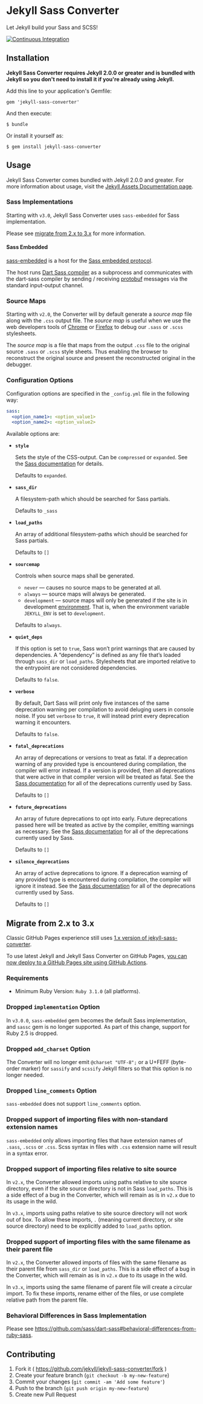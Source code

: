 # Jekyll Sass Converter

Let Jekyll build your Sass and SCSS!

[![Continuous Integration](https://github.com/jekyll/jekyll-sass-converter/actions/workflows/ci.yml/badge.svg)](https://github.com/jekyll/jekyll-sass-converter/actions/workflows/ci.yml)


## Installation

**Jekyll Sass Converter requires Jekyll 2.0.0 or greater and is bundled
with Jekyll so you don't need to install it if you're already using Jekyll.**

Add this line to your application's Gemfile:

    gem 'jekyll-sass-converter'

And then execute:

    $ bundle

Or install it yourself as:

    $ gem install jekyll-sass-converter

## Usage

Jekyll Sass Converter comes bundled with Jekyll 2.0.0 and greater. For more
information about usage, visit the [Jekyll Assets Documentation
page](https://jekyllrb.com/docs/assets/).

### Sass Implementations

Starting with `v3.0`, Jekyll Sass Converter uses `sass-embedded` for Sass implementation.

Please see [migrate from 2.x to 3.x](#migrate-from-2x-to-3x) for more information.

#### Sass Embedded

[sass-embedded](https://rubygems.org/gems/sass-embedded) is a host for the
[Sass embedded protocol](https://github.com/sass/sass/blob/HEAD/spec/embedded-protocol.md).

The host runs [Dart Sass compiler](https://github.com/sass/dart-sass#embedded-dart-sass) as a subprocess
and communicates with the dart-sass compiler by sending / receiving
[protobuf](https://github.com/protocolbuffers/protobuf) messages via the standard
input-output channel.

### Source Maps

Starting with `v2.0`, the Converter will by default generate a _source map_ file along with
the `.css` output file. The _source map_ is useful when we use the web developers tools of
[Chrome](https://developers.google.com/web/tools/chrome-devtools/) or
[Firefox](https://developer.mozilla.org/en-US/docs/Tools) to debug our `.sass` or `.scss`
stylesheets.

The _source map_ is a file that maps from the output `.css` file to the original source
`.sass` or `.scss` style sheets. Thus enabling the browser to reconstruct the original source
and present the reconstructed original in the debugger.

### Configuration Options

Configuration options are specified in the `_config.yml` file in the following way:

  ```yml
  sass:
    <option_name1>: <option_value1>
    <option_name2>: <option_value2>
  ```

Available options are:

  * **`style`**

    Sets the style of the CSS-output.
    Can be `compressed` or `expanded`.
    See the [Sass documentation](https://sass-lang.com/documentation/js-api/types/outputstyle/)
    for details.

    Defaults to `expanded`.

  * **`sass_dir`**

    A filesystem-path which should be searched for Sass partials.

    Defaults to `_sass`

  * **`load_paths`**

    An array of additional filesystem-paths which should be searched for Sass partials.

    Defaults to `[]`

  * **`sourcemap`**

    Controls when source maps shall be generated.

    - `never` &mdash; causes no source maps to be generated at all.
    - `always` &mdash; source maps will always be generated.
    - `development` &mdash; source maps will only be generated if the site is in development
      [environment](https://jekyllrb.com/docs/configuration/environments/).
      That is, when the environment variable `JEKYLL_ENV` is set to `development`.

    Defaults to `always`.

  * **`quiet_deps`**

    If this option is set to `true`, Sass won’t print warnings that are caused by dependencies.
    A “dependency” is defined as any file that’s loaded through `sass_dir` or `load_paths`.
    Stylesheets that are imported relative to the entrypoint are not considered dependencies.

    Defaults to `false`.

  * **`verbose`**

    By default, Dart Sass will print only five instances of the same deprecation warning per
    compilation to avoid deluging users in console noise. If you set `verbose` to `true`, it will
    instead print every deprecation warning it encounters.

    Defaults to `false`.

  * **`fatal_deprecations`**

    An array of deprecations or versions to treat as fatal.
    If a deprecation warning of any provided type is encountered during compilation, the compiler will error instead.
    If a version is provided, then all deprecations that were active in that compiler version will be treated as fatal.
    See the [Sass documentation](https://sass-lang.com/documentation/js-api/interfaces/deprecations/) for all of the
    deprecations currently used by Sass.

    Defaults to `[]`

  * **`future_deprecations`**

    An array of future deprecations to opt into early.
    Future deprecations passed here will be treated as active by the compiler, emitting warnings as necessary.
    See the [Sass documentation](https://sass-lang.com/documentation/js-api/interfaces/deprecations/) for all of the
    deprecations currently used by Sass.

    Defaults to `[]`

  * **`silence_deprecations`**

    An array of active deprecations to ignore.
    If a deprecation warning of any provided type is encountered during compilation, the compiler will ignore it instead.
    See the [Sass documentation](https://sass-lang.com/documentation/js-api/interfaces/deprecations/) for all of the
    deprecations currently used by Sass.

    Defaults to `[]`

## Migrate from 2.x to 3.x

Classic GitHub Pages experience still uses [1.x version of jekyll-sass-converter](https://pages.github.com/versions/).

To use latest Jekyll and Jekyll Sass Converter on GitHub Pages,
[you can now deploy to a GitHub Pages site using GitHub Actions](https://jekyllrb.com/docs/continuous-integration/github-actions/).

### Requirements

- Minimum Ruby Version: `Ruby 3.1.0` (all platforms).

### Dropped `implementation` Option

In `v3.0.0`, `sass-embedded` gem becomes the default Sass implementation, and `sassc` gem
is no longer supported. As part of this change, support for Ruby 2.5 is dropped.

### Dropped `add_charset` Option

The Converter will no longer emit `@charset "UTF-8";` or a U+FEFF (byte-order marker) for
`sassify` and `scssify` Jekyll filters so that this option is no longer needed.

### Dropped `line_comments` Option

`sass-embedded` does not support `line_comments` option.

### Dropped support of importing files with non-standard extension names

`sass-embedded` only allows importing files that have extension names of `.sass`, `.scss`
or `.css`. Scss syntax in files with `.css` extension name will result in a syntax error.

### Dropped support of importing files relative to site source

In `v2.x`, the Converter allowed imports using paths relative to site source directory,
even if the site source directory is not in Sass `load_paths`. This is a side effect of a
bug in the Converter, which will remain as is in `v2.x` due to its usage in the wild.

In `v3.x`, imports using paths relative to site source directory will not work out of box.
To allow these imports, `.` (meaning current directory, or site source directory) need to
be explicitly added to `load_paths` option.

### Dropped support of importing files with the same filename as their parent file

In `v2.x`, the Converter allowed imports of files with the same filename as their parent
file from `sass_dir` or `load_paths`. This is a side effect of a bug in the Converter,
which will remain as is in `v2.x` due to its usage in the wild.

In `v3.x`, imports using the same filename of parent file will create a circular import.
To fix these imports, rename either of the files, or use complete relative path from the
parent file.

### Behavioral Differences in Sass Implementation

Please see https://github.com/sass/dart-sass#behavioral-differences-from-ruby-sass.

## Contributing

1. Fork it ( https://github.com/jekyll/jekyll-sass-converter/fork )
2. Create your feature branch (`git checkout -b my-new-feature`)
3. Commit your changes (`git commit -am 'Add some feature'`)
4. Push to the branch (`git push origin my-new-feature`)
5. Create new Pull Request
